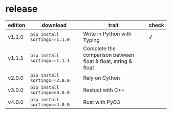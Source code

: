 # release

<div align="center">

|edition|download|trait|check|
|--|--|--|--|
|v1.1.0|`pip install sortingx==1.1.0`|Write in Python with Typing|√|
|v1.1.1|`pip install sortingx==1.1.1`|Complete the comparison between float & float, string & float||
|v2.0.0|`pip install sortingx==2.0.0`|Rely on Cython||
|v3.0.0|`pip install sortingx==3.0.0`|Restuct with C++||
|v4.0.0|`pip install sortingx==4.0.0`|Rust with PyO3||

</div>